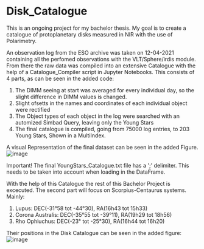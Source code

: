 # Disk_Catalogue
This is an ongoing project for my bachelor thesis. My goal is to create a catalogue of protoplanetary disks measured in NIR with the use of Polarimetry. 

An observation log from the ESO archive was taken on 12-04-2021 containing all the perfomed observations with the VLT/Sphere/irdis module. From there the raw data was compiled into an extensive Catalogue with the help of a Catalogue_Compiler script in Jupyter Notebooks. This consists of 4 parts, as can be seen in the added code:

1. The DIMM seeing at start was averaged for every individual day, so the slight difference in DIMM values is changed.
2. Slight ofsetts in the names and coordinates of each individual object were rectified
3. The Object types of each object in the log were searched with an automized Simbad Query, leaving only the Young Stars
4. The final catalogue is compiled, going from 75000 log entries, to 203 Young Stars, Shown in a MultiIndex.

A visual Representation of the final dataset can be seen in the added Figure.
![image](https://user-images.githubusercontent.com/77166586/118651259-a515df80-b7e5-11eb-8bbb-5d02950c8ff2.png)

Important!
The final YoungStars_Catalogue.txt file has a ';' delimiter. This needs to be taken into account when loading in the DataFrame.

With the help of this Catalogue the rest of this Bachelor Project is excecuted. The second part will focus on Scorpius-Centaurus systems. Mainly:
1. Lupus: DEC(-31°58 tot -44°30), RA(16h43 tot 15h33)
2. Corona Australis: DEC(-35°55 tot -39°11), RA(19h29 tot 18h56)
3. Rho Ophiuchus: DEC(-23° tot -25°30), RA(16h44 tot 16h20)

Their positions in the Disk Catalogue can be seen in the added figure:
![image](https://user-images.githubusercontent.com/77166586/118651290-ae9f4780-b7e5-11eb-8bf6-0863ca7c9f85.png)
